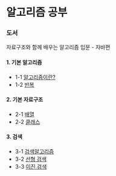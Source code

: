 # 알고리즘 공부

### 도서 
자료구조와 함께 배우는 알고리즘 입문 - 자바편 


#### 1. 기본 알고리즘
 * 1-1 [알고리즘이란?](https://github.com/Hjin-Y/study_algorithm/blob/main/study_algorithm_project/src/com/study/algorithm/chap01_basicAlgorithm/A_whatIsAnAlgorithm.java)
 * 1-2 [반복](https://github.com/Hjin-Y/study_algorithm/blob/main/study_algorithm_project/src/com/study/algorithm/chap01_basicAlgorithm/B_repetition.java)
#### 2. 기본 자료구조
 * 2-1 [배열](https://github.com/Hjin-Y/study_algorithm/blob/main/study_algorithm_project/src/com/study/algorithm/chap02_basicDataStructure/A_array.java)
 * 2-2 [클래스](https://github.com/Hjin-Y/study_algorithm/blob/main/study_algorithm_project/src/com/study/algorithm/chap02_basicDataStructure/B_class.java)
#### 3. 검색
 * 3-1 [검색알고리즘](https://github.com/Hjin-Y/study_algorithm/blob/main/study_algorithm_project/src/com/study/algorithm/chap03_search/A_searchAlgorithm.java)
 * 3-2 [선형 검색](https://github.com/Hjin-Y/study_algorithm/blob/main/study_algorithm_project/src/com/study/algorithm/chap03_search/B_linearSearch.java)
 * 3-3 [이진 검색](https://github.com/Hjin-Y/study_algorithm/blob/main/study_algorithm_project/src/com/study/algorithm/chap03_search/C_binarySearch.java)
